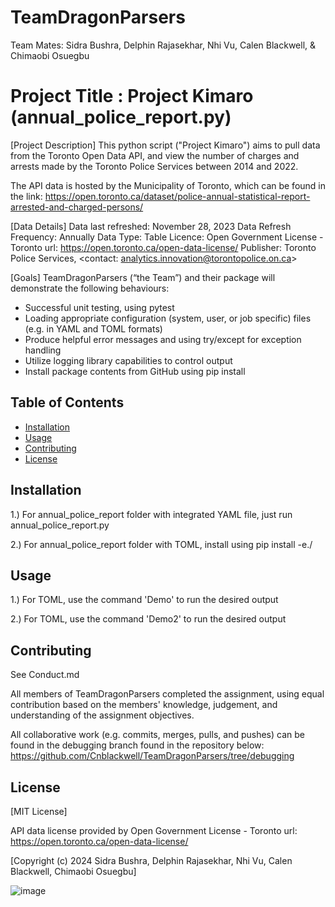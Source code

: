 # TeamDragonParsers
Team Mates: Sidra Bushra, Delphin Rajasekhar, Nhi Vu, Calen Blackwell, & Chimaobi Osuegbu

# Project Title : Project Kimaro (annual_police_report.py)

[Project Description]
This python script ("Project Kimaro") aims to pull data from the Toronto Open Data API, and view the number of charges and arrests made by the Toronto Police Services between 2014 and 2022.

The API data is hosted by the Municipality of Toronto, which can be found in the link:
	https://open.toronto.ca/dataset/police-annual-statistical-report-arrested-and-charged-persons/

[Data Details]
Data last refreshed: November 28, 2023
Data Refresh Frequency: Annually
Data Type: Table
Licence: Open Government License - Toronto
		url: https://open.toronto.ca/open-data-license/
Publisher: Toronto Police Services, <contact: analytics.innovation@torontopolice.on.ca>
 

[Goals]
TeamDragonParsers (“the Team”) and their package will demonstrate the following behaviours:
-	Successful unit testing, using pytest
-	Loading appropriate configuration (system, user, or job specific) files 
	(e.g. in YAML and TOML formats)
-	Produce helpful error messages and using try/except for exception handling
-	Utilize logging library capabilities to control output
-	Install package contents from GitHub using pip install

## Table of Contents

- [Installation](#installation)
- [Usage](#usage)
- [Contributing](#contributing)
- [License](#license)

## Installation

1.) For annual_police_report folder with integrated YAML file, just run annual_police_report.py

2.) For annual_police_report folder with TOML, install using pip install -e./

## Usage

1.) For TOML, use the command 'Demo' to run the desired output

2.) For TOML, use the command 'Demo2' to run the desired output

## Contributing

See Conduct.md

All members of TeamDragonParsers completed the assignment, using equal contribution based on the
members' knowledge, judgement, and understanding of the assignment objectives.

All collaborative work (e.g. commits, merges, pulls, and pushes) can be found in the debugging branch found in the repository below:
	 https://github.com/Cnblackwell/TeamDragonParsers/tree/debugging

## License

[MIT License]

API data license provided by Open Government License - Toronto 
	url: https://open.toronto.ca/open-data-license/

[Copyright (c) 2024 Sidra Bushra, Delphin Rajasekhar, Nhi Vu, Calen Blackwell, Chimaobi Osuegbu]


![image](https://github.com/Cnblackwell/TeamDragonParsers/assets/156455477/533852bb-4adc-4a52-aa33-02def6dc3864)
